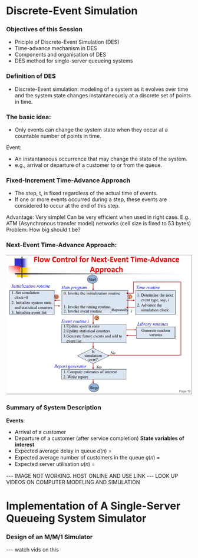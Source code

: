 # Discrete-Event Simulation
### Objectives of this Session
- Priciple of Discrete-Event Simulation (DES)
- Time-advance mechanism in DES
- Components and organisation of DES
- DES method for single-server queueing systems

### Definition of DES
- Discrete-Event simulation: modeling of a system as it 
  evolves over time and the system state changes instantaneously
  at a discrete set of points in time.

### The basic idea:
- Only events can change the system state when they occur at a countable
number of points in time.

Event:
- An instantaneous occurrence that may change the state of the system.
- e.g., arrival or departure of a customer to or from the queue.

### Fixed-Increment Time-Advance Approach
- The step, t, is fixed regardless of the actual time of events.
- If one or more events occurred during a step, these events are considered
to occur at the end of this step.

Advantage: Very simple! Can be very efficient when used in right case.
E.g., ATM (Asynchronous transfer model) networks (cell size is fixed to 53 bytes)
Problem: How big should t be?

### Next-Event Time-Advance Approach:
![Next-Event Time Advance Approach](Next-Event-Time-Advance-Approach.jpg)

### Summary of System Description
**Events**:
- Arrival of a customer
- Departure of a customer (after service completion)
**State variables of interest**
- Expected average delay in queue
𝑑(𝑛) = 
- Expected average number of customers in the queue
𝑞(𝑛) =
- Expected server utilisation
𝑢(𝑛) = 

--- IMAGE NOT WORKING. HOST ONLINE AND USE LINK
--- LOOK UP VIDEOS ON COMPUTER MODELING AND SIMULATION


# Implementation of A Single-Server Queueing System Simulator
### Design of an M/M/1 Simulator
--- watch vids on this
